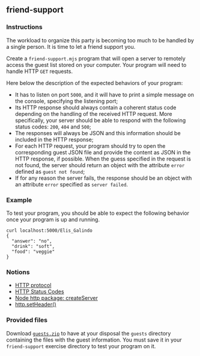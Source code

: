 ## friend-support

### Instructions

The workload to organize this party is becoming too much to be handled by a single person. It is time to let a friend support you.

Create a `friend-support.mjs` program that will open a server to remotely access the guest list stored on your computer. Your program will need to handle HTTP `GET` requests.

Here below the description of the expected behaviors of your program:

- It has to listen on port `5000`, and it will have to print a simple message on the console, specifying the listening port;
- Its HTTP response should always contain a coherent status code depending on the handling of the received HTTP request. More specifically, your server should be able to respond with the following status codes: `200`, `404` and `500`;
- The responses will always be JSON and this information should be included in the HTTP response;
- For each HTTP request, your program should try to open the corresponding guest JSON file and provide the content as JSON in the HTTP response, if possible. When the guess specified in the request is not found, the server should return an object with the attribute `error` defined as `guest not found`;
- If for any reason the server fails, the response should be an object with an attribute `error` specified as `server failed`.

### Example

To test your program, you should be able to expect the following behavior once your program is up and running.

```shell
curl localhost:5000/Elis_Galindo
{
  "answer": "no",
  "drink": "soft",
  "food": "veggie"
}
```

### Notions

- [HTTP protocol](https://developer.mozilla.org/en-US/docs/Web/HTTP)
- [HTTP Status Codes](https://developer.mozilla.org/en-US/docs/Web/HTTP/Status)
- [Node http package: createServer](https://nodejs.org/en/knowledge/HTTP/servers/how-to-create-a-HTTP-server/)
- [http.setHeader()](https://nodejs.org/api/http.html#requestsetheadername-value)

### Provided files

Download [`guests.zip`](../tell-me-how-many/resources/guests.zip) to have at your disposal the `guests` directory containing the files with the guest information. You must save it in your `friend-support` exercise directory to test your program on it.

